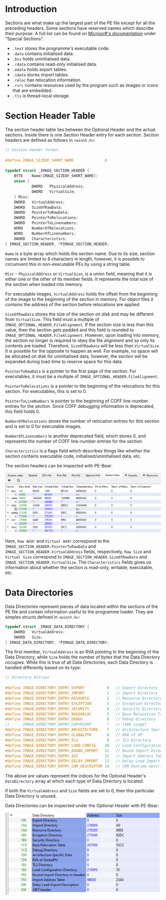 # Introduction
Sections are what make up the largest part of the PE file except for all the preceding headers. Some sections have reserved names which describe their purpose. A full list can be found on [Microsoft's documentation](https://docs.microsoft.com/en-us/windows/win32/debug/pe-format) under "Special Sections".

- `.text` stores the programme's executable code.
- `.data` contains initialised data.
- `.bss` holds uninitialised data.
- `.rdata` contains read-only initialised data.
- `.edata` holds export tables.
- `.idata` stores import tables.
- `.reloc` has relocation information.
- `.rsrc` contains resources used by the program such as images or icons that are embedded.
- `.tls` is thread-local storage.

# Section Header Table
The section header table lies between the Optional Header and the actual sections. Inside there is one Section Header entry for each section. Section headers are defined as follows in `<winnt.h>`:

```cpp
// Section header format.

#define IMAGE_SIZEOF_SHORT_NAME              8

typedef struct _IMAGE_SECTION_HEADER {
    BYTE    Name[IMAGE_SIZEOF_SHORT_NAME];
    union {
            DWORD   PhysicalAddress;
            DWORD   VirtualSize;
    } Misc;
    DWORD   VirtualAddress;
    DWORD   SizeOfRawData;
    DWORD   PointerToRawData;
    DWORD   PointerToRelocations;
    DWORD   PointerToLinenumbers;
    WORD    NumberOfRelocations;
    WORD    NumberOfLinenumbers;
    DWORD   Characteristics;
} IMAGE_SECTION_HEADER, *PIMAGE_SECTION_HEADER;
```

`Name` is a byte array which holds the section name. Due to its size, section names are limited to 8 characters in length, however, it is possible to circumvent this in non-executable PEs by using a string table.

`Misc` - `PhysicalAddress` or `VirtualSize`, is a union field, meaning that it is either one or the other of its member fields. It represents the total size of the section when loaded into memory.

For executable images, `VirtualAddress` holds the offset from the beginning of the image to the beginning of the section in memory. For object files it contains the address of the section before relocations are applied.

`SizeOfRawData` stores the size of the section *on disk* and may be different from `VirtualSize`. This field must a multiple of `IMAGE_OPTIONAL_HEADER.FileAlignment`. If the section size is less than this value, then the section gets padded and this field is rounded to `IMAGE_OPTIONAL_HEADER.FileAlignment`. However, upon loading into memory, the section no longer is required to obey the file alignment and so only its contents are loaded. Therefore, `SizeOfRawData` will be less than `VirtualSize`. It is possible for the opposite to happen as well. For example, no space will be allocated on disk for uninitialised data, however, the section will be expanded during load-time to reserve space for this data.

`PointerToRawData` is a pointer to the first page of the section. For executables, it must be a multiple of `IMAGE_OPTIONAL_HEADER.FileAlignment`.

`PointerToRelocations` is a pointer to the beginning of the relocations for this section. For executables, this is set to 0.

`PointerToLineNumbers` is pointer to the beginning of COFF line-number entries for the section. Since COFF debugging information is deprecated, this field holds 0.

`NumberOfRelocations` stores the number of relocation entries for this section and is set to 0 for executable images.

`NumberOfLinenumbers` is another deprecated field, which stores 0, and represents the number of COFF line-number entries for the section.

`Characteristics` is a flags field which describes things like whether the section contains executable code, initialised/uninitialised data, etc.

The section headers can be inspected with PE-Bear:

![](Resources/Images/PE_Section_Headers.png)

Here, `Raw Addr` and `Virtual Addr` correspond to the `IMAGE_SECTION_HEADER.PointerToRawData` and `IMAGE_SECTION_HEADER.VirtualAddress` fields, respectively. `Raw Size` and `Virtual Size` correspond to `IMAGE_SECTION_HEADER.SizeOfRawData` and `IMAGE_SECTION_HEADER.VirtualSize`. The `Characteristics` fields gives us information about whether the section is read-only, writable, executable, etc.

# Data Directories
Data Directories represent pieces of data located within the sections of the PE file and contain information useful to the programme loader. They are simples structs defined in `<winnt.h>`:

```cpp
typedef struct _IMAGE_DATA_DIRECTORY {
    DWORD   VirtualAddress;
    DWORD   Size;
} IMAGE_DATA_DIRECTORY, *PIMAGE_DATA_DIRECTORY;
```

The first member, `VirtualAddress` is an RVA pointing to the beginning of the Data Directory, while `Size` holds the number of bytes that the Data Directory occupies. While this is true of all Data Directories, each Data Directory is handled differently based on its type:

```cpp
// Directory Entries

#define IMAGE_DIRECTORY_ENTRY_EXPORT          0   // Export Directory
#define IMAGE_DIRECTORY_ENTRY_IMPORT          1   // Import Directory
#define IMAGE_DIRECTORY_ENTRY_RESOURCE        2   // Resource Directory
#define IMAGE_DIRECTORY_ENTRY_EXCEPTION       3   // Exception Directory
#define IMAGE_DIRECTORY_ENTRY_SECURITY        4   // Security Directory
#define IMAGE_DIRECTORY_ENTRY_BASERELOC       5   // Base Relocation Table
#define IMAGE_DIRECTORY_ENTRY_DEBUG           6   // Debug Directory
//      IMAGE_DIRECTORY_ENTRY_COPYRIGHT       7   // (X86 usage)
#define IMAGE_DIRECTORY_ENTRY_ARCHITECTURE    7   // Architecture Specific Data
#define IMAGE_DIRECTORY_ENTRY_GLOBALPTR       8   // RVA of GP
#define IMAGE_DIRECTORY_ENTRY_TLS             9   // TLS Directory
#define IMAGE_DIRECTORY_ENTRY_LOAD_CONFIG    10   // Load Configuration Directory
#define IMAGE_DIRECTORY_ENTRY_BOUND_IMPORT   11   // Bound Import Directory in headers
#define IMAGE_DIRECTORY_ENTRY_IAT            12   // Import Address Table
#define IMAGE_DIRECTORY_ENTRY_DELAY_IMPORT   13   // Delay Load Import Descriptors
#define IMAGE_DIRECTORY_ENTRY_COM_DESCRIPTOR 14   // COM Runtime descriptor
```

The above are values represent the indices for the Optional Header's `DataDirectory` array at which each type of Data Directory is located.

If both the `VirtualAddress` and `Size` fields are set to 0, then this particular Data Directory is unused. 

Data Directories can be inspected under the Optional Header with PE-Bear:

![](Resources/Images/PE_Data_Directories.png)